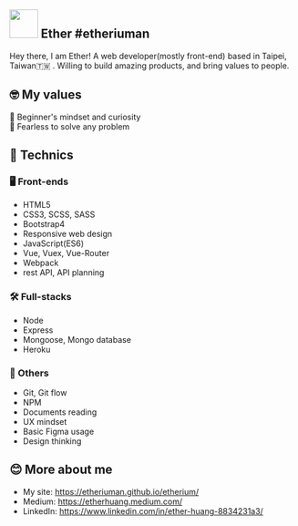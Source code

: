 ## <img width="50px" src="https://i.imgur.com/uObLbk8.jpg" /> Ether #etheriuman

Hey there, I am Ether! A web developer(mostly front-end) based in Taipei, Taiwan🇹🇼 . Willing to build amazing products, and bring values to people.

## 🤓 My values
🍏  Beginner's mindset and curiosity<br>
💪  Fearless to solve any problem<br>


## 🧠  Technics
### 🖥️  Front-ends
- HTML5
- CSS3, SCSS, SASS
- Bootstrap4
- Responsive web design
- JavaScript(ES6)
- Vue, Vuex, Vue-Router
- Webpack
- rest API, API planning

### 🛠️  Full-stacks
- Node
- Express
- Mongoose, Mongo database
- Heroku

### 🔧  Others
- Git, Git flow
- NPM
- Documents reading
- UX mindset
- Basic Figma usage
- Design thinking

## 😊  More about me
- My site: https://etheriuman.github.io/etherium/
- Medium: https://etherhuang.medium.com/
- LinkedIn: https://www.linkedin.com/in/ether-huang-8834231a3/
